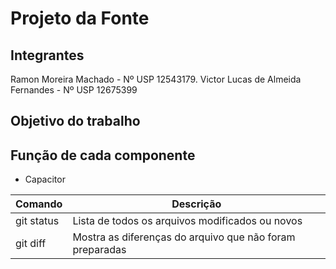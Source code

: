 # Projeto da Fonte

## Integrantes
Ramon Moreira Machado - Nº USP 12543179.
Victor Lucas de Almeida Fernandes - Nº USP 12675399

## Objetivo do trabalho

## Função de cada componente

* Capacitor

| Comando | Descrição |
| --- | --- |
| git status | Lista de todos os arquivos modificados ou novos |
| git diff | Mostra as diferenças do arquivo que não foram preparadas |

